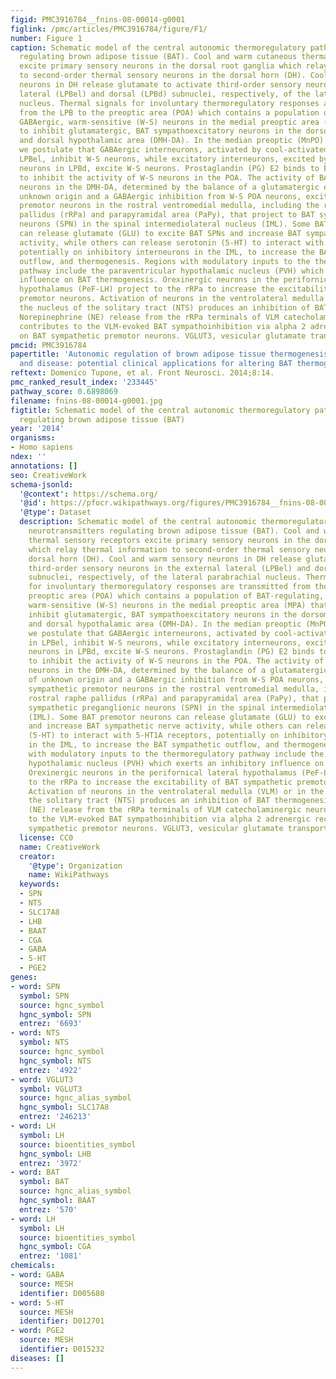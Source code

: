 ```yaml
---
figid: PMC3916784__fnins-08-00014-g0001
figlink: /pmc/articles/PMC3916784/figure/F1/
number: Figure 1
caption: Schematic model of the central autonomic thermoregulatory pathway and neurotransmitters
  regulating brown adipose tissue (BAT). Cool and warm cutaneous thermal sensory receptors
  excite primary sensory neurons in the dorsal root ganglia which relay thermal information
  to second-order thermal sensory neurons in the dorsal horn (DH). Cool and warm sensory
  neurons in DH release glutamate to activate third-order sensory neurons in the external
  lateral (LPBel) and dorsal (LPBd) subnuclei, respectively, of the lateral parabrachial
  nucleus. Thermal signals for involuntary thermoregulatory responses are transmitted
  from the LPB to the preoptic area (POA) which contains a population of BAT-regulating,
  GABAergic, warm-sensitive (W-S) neurons in the medial preoptic area (MPA) that project
  to inhibit glutamatergic, BAT sympathoexcitatory neurons in the dorsomedial hypothalamus
  and dorsal hypothalamic area (DMH-DA). In the median preoptic (MnPO) subnucleus,
  we postulate that GABAergic interneurons, activated by cool-activated neurons in
  LPBel, inhibit W-S neurons, while excitatory interneurons, excited by warm-activated
  neurons in LPBd, excite W-S neurons. Prostaglandin (PG) E2 binds to EP3 receptors
  to inhibit the activity of W-S neurons in the POA. The activity of BAT sympathoexcitatory
  neurons in the DMH-DA, determined by the balance of a glutamatergic excitation of
  unknown origin and a GABAergic inhibition from W-S POA neurons, excites BAT sympathetic
  premotor neurons in the rostral ventromedial medulla, including the rostral raphe
  pallidus (rRPa) and parapyramidal area (PaPy), that project to BAT sympathetic preganglionic
  neurons (SPN) in the spinal intermediolateral nucleus (IML). Some BAT premotor neurons
  can release glutamate (GLU) to excite BAT SPNs and increase BAT sympathetic nerve
  activity, while others can release serotonin (5-HT) to interact with 5-HT1A receptors,
  potentially on inhibitory interneurons in the IML, to increase the BAT sympathetic
  outflow, and thermogenesis. Regions with modulatory inputs to the thermoregulatory
  pathway include the paraventricular hypothalamic nucleus (PVH) which exerts an inhibitory
  influence on BAT thermogenesis. Orexinergic neurons in the perifornical lateral
  hypothalamus (PeF-LH) project to the rRPa to increase the excitability of BAT sympathetic
  premotor neurons. Activation of neurons in the ventrolateral medulla (VLM) or in
  the nucleus of the solitary tract (NTS) produces an inhibition of BAT thermogenesis.
  Norepinephrine (NE) release from the rRPa terminals of VLM catecholaminergic neurons
  contributes to the VLM-evoked BAT sympathoinhibition via alpha 2 adrenergic receptors
  on BAT sympathetic premotor neurons. VGLUT3, vesicular glutamate transporter 3.
pmcid: PMC3916784
papertitle: 'Autonomic regulation of brown adipose tissue thermogenesis in health
  and disease: potential clinical applications for altering BAT thermogenesis.'
reftext: Domenico Tupone, et al. Front Neurosci. 2014;8:14.
pmc_ranked_result_index: '233445'
pathway_score: 0.6898069
filename: fnins-08-00014-g0001.jpg
figtitle: Schematic model of the central autonomic thermoregulatory pathway and neurotransmitters
  regulating brown adipose tissue (BAT)
year: '2014'
organisms:
- Homo sapiens
ndex: ''
annotations: []
seo: CreativeWork
schema-jsonld:
  '@context': https://schema.org/
  '@id': https://pfocr.wikipathways.org/figures/PMC3916784__fnins-08-00014-g0001.html
  '@type': Dataset
  description: Schematic model of the central autonomic thermoregulatory pathway and
    neurotransmitters regulating brown adipose tissue (BAT). Cool and warm cutaneous
    thermal sensory receptors excite primary sensory neurons in the dorsal root ganglia
    which relay thermal information to second-order thermal sensory neurons in the
    dorsal horn (DH). Cool and warm sensory neurons in DH release glutamate to activate
    third-order sensory neurons in the external lateral (LPBel) and dorsal (LPBd)
    subnuclei, respectively, of the lateral parabrachial nucleus. Thermal signals
    for involuntary thermoregulatory responses are transmitted from the LPB to the
    preoptic area (POA) which contains a population of BAT-regulating, GABAergic,
    warm-sensitive (W-S) neurons in the medial preoptic area (MPA) that project to
    inhibit glutamatergic, BAT sympathoexcitatory neurons in the dorsomedial hypothalamus
    and dorsal hypothalamic area (DMH-DA). In the median preoptic (MnPO) subnucleus,
    we postulate that GABAergic interneurons, activated by cool-activated neurons
    in LPBel, inhibit W-S neurons, while excitatory interneurons, excited by warm-activated
    neurons in LPBd, excite W-S neurons. Prostaglandin (PG) E2 binds to EP3 receptors
    to inhibit the activity of W-S neurons in the POA. The activity of BAT sympathoexcitatory
    neurons in the DMH-DA, determined by the balance of a glutamatergic excitation
    of unknown origin and a GABAergic inhibition from W-S POA neurons, excites BAT
    sympathetic premotor neurons in the rostral ventromedial medulla, including the
    rostral raphe pallidus (rRPa) and parapyramidal area (PaPy), that project to BAT
    sympathetic preganglionic neurons (SPN) in the spinal intermediolateral nucleus
    (IML). Some BAT premotor neurons can release glutamate (GLU) to excite BAT SPNs
    and increase BAT sympathetic nerve activity, while others can release serotonin
    (5-HT) to interact with 5-HT1A receptors, potentially on inhibitory interneurons
    in the IML, to increase the BAT sympathetic outflow, and thermogenesis. Regions
    with modulatory inputs to the thermoregulatory pathway include the paraventricular
    hypothalamic nucleus (PVH) which exerts an inhibitory influence on BAT thermogenesis.
    Orexinergic neurons in the perifornical lateral hypothalamus (PeF-LH) project
    to the rRPa to increase the excitability of BAT sympathetic premotor neurons.
    Activation of neurons in the ventrolateral medulla (VLM) or in the nucleus of
    the solitary tract (NTS) produces an inhibition of BAT thermogenesis. Norepinephrine
    (NE) release from the rRPa terminals of VLM catecholaminergic neurons contributes
    to the VLM-evoked BAT sympathoinhibition via alpha 2 adrenergic receptors on BAT
    sympathetic premotor neurons. VGLUT3, vesicular glutamate transporter 3.
  license: CC0
  name: CreativeWork
  creator:
    '@type': Organization
    name: WikiPathways
  keywords:
  - SPN
  - NTS
  - SLC17A8
  - LHB
  - BAAT
  - CGA
  - GABA
  - 5-HT
  - PGE2
genes:
- word: SPN
  symbol: SPN
  source: hgnc_symbol
  hgnc_symbol: SPN
  entrez: '6693'
- word: NTS
  symbol: NTS
  source: hgnc_symbol
  hgnc_symbol: NTS
  entrez: '4922'
- word: VGLUT3
  symbol: VGLUT3
  source: hgnc_alias_symbol
  hgnc_symbol: SLC17A8
  entrez: '246213'
- word: LH
  symbol: LH
  source: bioentities_symbol
  hgnc_symbol: LHB
  entrez: '3972'
- word: BAT
  symbol: BAT
  source: hgnc_alias_symbol
  hgnc_symbol: BAAT
  entrez: '570'
- word: LH
  symbol: LH
  source: bioentities_symbol
  hgnc_symbol: CGA
  entrez: '1081'
chemicals:
- word: GABA
  source: MESH
  identifier: D005680
- word: 5-HT
  source: MESH
  identifier: D012701
- word: PGE2
  source: MESH
  identifier: D015232
diseases: []
---
```

